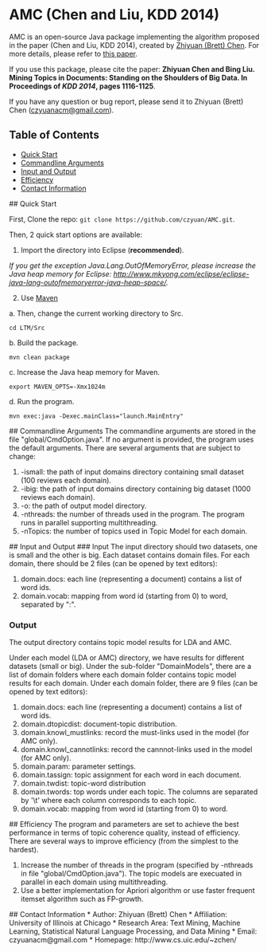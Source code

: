 AMC (Chen and Liu, KDD 2014)
===

AMC is an open-source Java package implementing the algorithm proposed in the paper (Chen and Liu, KDD 2014), created by [Zhiyuan (Brett) Chen](http://www.cs.uic.edu/~zchen/). For more details, please refer to [this paper](http://www.cs.uic.edu/~zchen/papers/KDD2014-Zhiyuan(Brett)Chen.pdf).

If you use this package, please cite the paper: __Zhiyuan Chen and Bing Liu. Mining Topics in Documents: Standing on the Shoulders of Big Data. In Proceedings of _KDD 2014_, pages 1116-1125__.

If you have any question or bug report, please send it to Zhiyuan (Brett) Chen (czyuanacm@gmail.com).

## Table of Contents
- [Quick Start](#quickstart)
- [Commandline Arguments](#commandlinearguments)
- [Input and Output](#inputandoutput)
- [Efficiency](#efficiency)
- [Contact Information](#contactinformation)

<a name="quickstart"/>
## Quick Start

First, Clone the repo: `git clone https://github.com/czyuan/AMC.git`.

Then, 2 quick start options are available:

1. Import the directory into Eclipse (__recommended__).

  _If you get the exception Java.Lang.OutOfMemoryError, please increase the Java heap memory for Eclipse: http://www.mkyong.com/eclipse/eclipse-java-lang-outofmemoryerror-java-heap-space/._
  
2. Use [Maven](http://maven.apache.org/guides/getting-started/maven-in-five-minutes.html)

  a. Then, change the current working directory to Src.
  ```
  cd LTM/Src
  ```
  b. Build the package.
  ```
  mvn clean package
  ```
  c. Increase the Java heap memory for Maven.
  ```
  export MAVEN_OPTS=-Xmx1024m
  ```
  d. Run the program.
  ```
  mvn exec:java -Dexec.mainClass="launch.MainEntry"
  ```

<a name="commandlinearguments"/>
## Commandline Arguments
The commandline arguments are stored in the file "global/CmdOption.java". If no argument is provided, the program uses the default arguments. There are several arguments that are subject to change:

1. -ismall: the path of input domains directory containing small dataset (100 reviews each domain).
2. -ibig: the path of input domains directory containing big dataset (1000 reviews each domain).
3. -o: the path of output model directory.
4. -nthreads: the number of threads used in the program. The program runs in parallel supporting multithreading.
5. -nTopics: the number of topics used in Topic Model for each domain.

<a name="inputandoutput"/>
## Input and Output
### Input
The input directory should two datasets, one is small and the other is big. Each dataset contains domain files. For each domain, there should be 2 files (can be opened by text editors):

1. domain.docs: each line (representing a document) contains a list of word ids.
2. domain.vocab: mapping from word id (starting from 0) to word, separated by ":".

### Output
The output directory contains topic model results for LDA and AMC.

Under each model (LDA or AMC) directory, we have results for different datasets (small or big). Under the sub-folder "DomainModels", there are a list of domain folders where each domain folder contains topic model results for each domain. Under each domain folder, there are 9 files (can be opened by text editors):

1. domain.docs: each line (representing a document) contains a list of word ids.
2. domain.dtopicdist: document-topic distribution.
3. domain.knowl_mustlinks: record the must-links used in the model (for AMC only).
4. domain.knowl_cannotlinks: record the cannnot-links used in the model (for AMC only).
5. domain.param: parameter settings.
6. domain.tassign: topic assignment for each word in each document.
7. domain.twdist: topic-word distribution
8. domain.twords: top words under each topic. The columns are separated by '\t' where each column corresponds to each topic.
9. domain.vocab: mapping from word id (starting from 0) to word.

<a name="efficiency"/>
## Efficiency
The program and parameters are set to achieve the best performance in terms of topic coherence quality, instead of efficiency. There are several ways to improve efficiency (from the simplest to the hardest).

1. Increase the number of threads in the program (specified by -nthreads in file "global/CmdOption.java"). The topic models are execuated in parallel in each domain using multithreading.
2. Use a better implementation for Apriori algorithm or use faster frequent itemset algorithm such as FP-growth.

<a name="contactinformation"/>
## Contact Information
* Author: Zhiyuan (Brett) Chen
* Affiliation: University of Illinois at Chicago
* Research Area: Text Mining, Machine Learning, Statistical Natural Language Processing, and Data Mining
* Email: czyuanacm@gmail.com
* Homepage: http://www.cs.uic.edu/~zchen/
